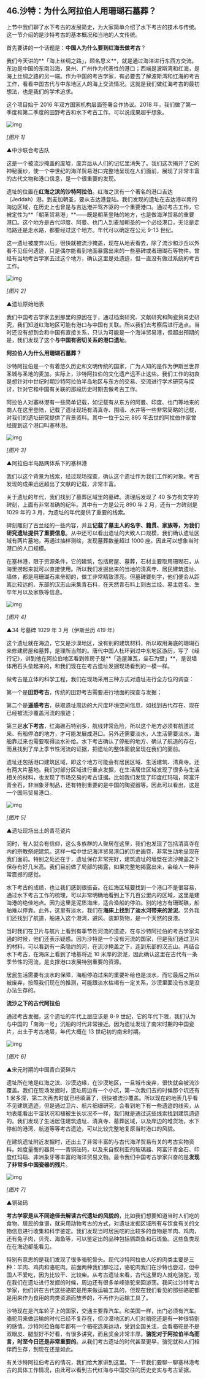 ## 46.沙特：为什么阿拉伯人用珊瑚石墓葬？
上节中我们聊了水下考古的发展简史，为大家简单介绍了水下考古的技术与传统。这一节介绍的是沙特考古的基本概况和当地的人文传统。


首先要讲的一个话题是：**中国人为什么要到红海去做考古**？


我们今天讲的**「海上丝绸之路」，顾名思义**，就是通过海洋进行东西方交流。东边是中国的东南沿海，泉州、广州作为代表性的港口；西端是波斯湾和红海，是海上丝绸之路的另一端。作为中国的考古学家，有必要去了解波斯湾和红海的考古工作，看看中国古代与中东地区人的海上交流情况。这就是我们做红海考古的最初想法，也是我们的学术追求。


这个项目始于 2016 年双方国家机构层面签署合作协议。2018 年，我们做了第一季度和第二季度的田野考古和水下考古工作。可以说成果超乎想象。


![img](https://pic3.zhimg.com/v2-ab268d694926f8c2db8e09e176d8c5ff.webp)

*[图片 1]* 


▲中沙联合考古队


这是一个被流沙掩盖的废墟，废弃后从人们的记忆里消失了。我们这次揭开了它的神秘面纱，使一个中世纪的海洋贸易港口完整地呈现在人们面前，展现了非常丰富的古代文物和港口信息，是一个很重要的发现。


遗址的位置在**红海之滨的沙特阿拉伯**。红海之滨有一个著名的港口吉达（Jeddah）港。到麦加朝圣，要从吉达港登陆。我们发现的遗址在吉达港以南的海边区域，在历史上也曾是与吉达港并驾齐驱的一个重要港口。通过考古工作，它被定性为**「朝圣贸易港」**——既是朝圣登陆的地方，也是做海洋贸易的重要港口。这个地方是古代印度、阿曼、也门人到麦加朝圣的一个必经港口，无论是走陆路还是走水路，都要经过这个地方。年代可以确定在公元 9-13 世纪。


这一遗址被废弃以后，很快就被流沙掩盖，现在从地表看去，除了流沙和沙丘以外看不见任何遗迹，只是偶尔能看到地面暴露出来的一些墓碑或者珊瑚石等物件。曾经有当地考古学家去过这个地方，确认这里是处遗迹，但一直没有做过系统的考古工作。


![img](https://pic4.zhimg.com/v2-5d2a6f4d5e46fbbc644d77d1f7e36e9c.webp)

*[图片 2]* 


▲遗址原始地表


我们中国考古学家去到那里的原因在于，通过档案研究、文献研究和陶瓷贸易史研究，我们知道红海地区可能有港口与中国有关联。所以我们去考察后进行选点。当时还没有想到会和中国有直接关系，只认为可能是一个海洋贸易港，但超出预期的是，我们发现了这个**与中国有密切关系的港口遗址**。


**阿拉伯人为什么用珊瑚石墓葬？**


沙特阿拉伯是一个有着悠久历史和文明传统的国家，广为人知的是作为伊斯兰世界圣城与圣地的麦加。实际上，沙特阿拉伯的文化遗产远不止这些。我们工作的初衷是想针对中世纪时期沙特阿拉伯半岛地区与东方的交易、交流进行学术研究与探讨，针对它和中国有关联的那段历史时期去做考古工作。


阿拉伯人对塞林港有一些简单记载，如记载有从东方的阿曼、印度、也门等地来的商人在这里登陆，记载了遗址现场有清真寺、围墙、水井等一些非常简略的记载，对我们的遗址研究提供了背景资料。其中一位于公元 895 年去世的阿拉伯作家曾经提到这个港口叫塞林港。


![img](https://pic1.zhimg.com/v2-7e5ca470304e194f4f6c0001b31cf415.webp)

*[图片 3]* 


▲阿拉伯半岛路网体系下的塞林港


我们以这个背景为线索，经过现场探查，确认这个遗址作为我们工作的对象。考古发现的成果远远超出了文献的记载，非常丰富。


关于遗址的年代，我们找到了墓葬区域里的墓碑。清理后发现了 40 多方有文字的碑刻，上面有非常准确的纪年。其中有一方是公元 890 年 2 月，还有一方碑刻是 1029 年的 3 月，为遗址的年代提供了重要的线索。


碑刻雕刻了古兰经的一些内容，并且**记载了墓主人的名字、籍贯、家族等，为我们研究遗址提供了重要信息**。从中还可以看出遗址的大致人口规模，我们确认遗址区域有两片墓地，再通过抽样测绘，发现墓葬数量超过 1000 座。因此可以想象当时港口的人口规模。


在塞林港，限于资源条件，它的建筑，包括房屋、墓葬，石材主要取用珊瑚石，从海里捞起来就可以直接使用。所以我们发掘出来的当地的清真寺、居民建筑遗址、墙体，都是用珊瑚石来垒砌的，做工非常精致漂亮。但墓碑要刻字，他们便会从距离比较远的、东部的汉志山采集青石料，在天然青石料上刻古兰经、墓主姓名、生卒年月以及家族等信息。


![img](https://pic4.zhimg.com/v2-e8abe5391cfb32c8048c76ab4c34d846.webp)

*[图片 4]* 


▲34 号墓碑 1029 年 3 月（伊斯兰历 419 年）


这个遗址就在海边，它又是沙漠地区，没有别的建筑材料，所以取用海底的珊瑚石来修建房屋和墓葬，是理所当然的。唐代中国人杜环到过中东地区游历，写了《经行记》，讲到他在阿拉伯地区看到修房子是**「造屋兼瓦，垒石为壁」**，是说墙体用石头垒起来的，和我们现在在考古遗址发掘现场看到的一模一样。


做考古是立体的科学工程，我们在现场采用三种方式对遗址进行全方位的调查：


第一个是**田野考古**，传统的田野考古需要进行地面的探查与发掘；


第二个是**遥感考古**，获取遗址周边的大尺度环境空间信息，如找到古代存在、现在已经被流沙覆盖河流的痕迹；


第三是**水下考古**，红海礁石特别多，航线非常危险，所以这个地方必须有航道过来、有船停泊的地方，才可能发展成港口。另外还需要淡水，人生活需要淡水，海船靠过来也需要取得淡水补给。水下考古确认了停船的地方、确认了航道的存在，而且找到了岸上季节性河流的证据，把遗址的整体面貌呈现在我们的面前。


遗址还包括港口建筑区域，即这个地方可能会有居民区域、生活建筑、清真寺。还有两大片墓地。我们对部分区域进行重点发掘，在生活居住区域发现了很多与生活相关的材料，也发现了市场交易的考古证据。比如我们发现了印度红玛瑙，阿富汗青金石，非洲象牙制品，还有特别重要的是中国的陶瓷器等。因此可以看出，这是一个国际贸易港口。


![img](https://pic3.zhimg.com/v2-705a74893e557c4ab97cac0d50b68b90.webp)

*[图片 5]* 


▲遗址现场出土的青花瓷片


同时，有人就会有信仰，这么多族群的人聚居在这里，我们也发现了包括清真寺在内的宗教祭祀建筑。这样一幅中世纪海洋贸易港口的历史画卷，非常生动地呈现在我们面前。特别之处还在于，遗址保存非常完好，建筑遗址的墙壁在流沙掩盖之下保存有好几米高。我们目前做了局部的揭露，如果完整地揭露出来，会给人一种非常震撼的感觉。


水下考古的成绩，也让我们感到很振奋。在红海区域要找到一个港口不是很容易，通过水下考古工作的梳理，可以非常明确地看到上下几百公里内的区域，这里是建海港的绝佳地点。因为这里是泥质海床，适合渔船的停泊。别的地方有珊瑚礁，船舶难以停靠。此外，这里有淡水，我们在**海床上找到了淡水河带来的淤泥**。另外我们还找到了航道，船进入这个港湾，避风、装卸货物，是一个天然的良港。


当时我们在卫片与航片上看到有季节性河流的遗迹，在与沙特阿拉伯的考古学家沟通的时候，他们还表示疑惑。因为沙特是一个没有河流的国家，但是我们通过卫片的材料，可以看到有一条隐约的河，在流沙掩盖之下，连到东部的汉志山。再结合水下考古，在海床上看到了地基将近 10 米厚的淤泥，因此确认这里在古代有一条季节性的河流，是支撑港口发展特别重要的资源。


居民生活需要有淡水的保障，海船停泊过来的重要补给也是淡水，而它最后之所以被废弃，按照我们现在的推测，可能跟淡水枯竭有一定关系，沙漠里面没有水是没办法生存的。


**流沙之下的古代阿拉伯**


通过考古发掘，这个遗址的年代上层应该是 8-9 世纪，它的年代下限，我们认为与中国的「南海一号」沉船的时代非常接近。因为遗址发现了南宋时期的中国瓷片，出土于考古地层，年代大概在 13 世纪初的南宋时期。


![img](https://pic2.zhimg.com/v2-31f705958787cc6dc86e2d55d651fad0.webp)

*[图片 6]* 


▲宋元时期的中国青白瓷碎片


遗址所在地是红海之滨、沙漠边缘，在沙漠地区，一旦城市废弃，很快就会被流沙覆盖。我们在现场发掘时，遗址周边有一个小坑，第一次我们去的时候那个坑还有 1 米多深，第二次再去时就已经填满了，很快被流沙覆盖。所以现在的地表几乎看不见建筑遗迹，但是通过卫片、航片细细研究，会看到地下有一些遗迹的线索，从地表能看出干湿状况和植被生长状况不一样，我们就是通过这些线索找到建筑遗迹的。我们发现了生活居住建筑遗址、清真寺、墓葬区域，以及岸边的堆货场，水下停船的港湾、航道等等考古遗迹，可以比较完整地复原当时港口的风貌。


在建筑遗址附近发掘时，还出土了非常丰富的与古代海洋贸易有关的考古实物资料。如度量衡的器具——青铜砝码，以及来自叙利亚的玻璃器、阿富汗青金石、印度红玛瑙、非洲象牙等丰富的海洋贸易文物。最令我们中国考古学家兴奋的是**发现了非常多中国瓷器的残片**。


![img](https://pic3.zhimg.com/v2-f0794b5a8c77b4f4ac1f4a5fec9758a9.webp)

*[图片 7]* 


▲铜砝码


**考古学家是从不同途径去解读古代遗址的风貌的**，比如我们想要知道当时人们吃的食物、居民的食谱，就采用动物考古的方式，对遗址发掘区域所有与饮食有关的文物信息进行收集和科学鉴定。我们发现当时居民吃的比较多的食物是羊肉、鸡肉，还有兔子肉，贝壳、海鱼等，可以鉴定出的品种包括鹦鹉鱼和石斑鱼。这些鱼类现在在海边都能看见。


特别有意思的是我们发现了很多骆驼骨头。现代沙特阿拉伯人吃的肉类主要是三种：羊肉、鸡肉和骆驼肉。前面两种我们都吃过，骆驼肉我们在沙特也尝过，但中国人不爱吃，因为比较干、比较柴。从考古遗址来看，古代这里的人就吃骆驼，现在我们在遗址进行发掘的时候，周边还有很多单峰骆驼来回游荡。我问过沙特考古学家，他们讲在古代这些骆驼是用来做运输工具的，但现在我们看见的那些骆驼都是用来作为食用的肉类资源而放养的，不再作为运输工具了。


沙特现在是汽车轮子上的国家，交通主要靠汽车。和美国一样，出门必须有汽车。骆驼用来做运输的时代已经不复存在，但沙漠地区的人们对骆驼还是有一种很特别的感情。沙特阿拉伯每年都有一个骆驼选美运动，受到全国关注，会看骆驼是不是双眼皮、腿型好不好看，有很多讲究，而且奖金非常丰厚。**骆驼对于阿拉伯半岛而言，时至今日还是非常重要的**。从我们考古遗址的时代甚至更早，骆驼就和人们相伴而生存，到现在还是如此。


有关沙特阿拉伯考古的情况，我们给大家讲到这里。下一节我们要聊一聊塞林港考古的具体工作情况，由此可以看到古代红海与中国交往的历史史实与考古证据。

